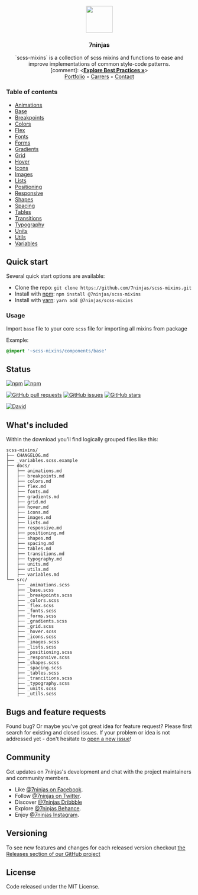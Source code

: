 <p align="center">
  <a href="https://7ninjas.com/">
    <img src="https://media-exp2.licdn.com/mpr/mpr/shrink_200_200/AAEAAQAAAAAAAAnmAAAAJGQ4NGU1Y2Q5LWY0ODktNDhiNi05ZGVjLTZlMjVmZGQ1NWJkMg.png" alt="" width=72 height=72>
  </a>

  <h3 align="center">7ninjas</h3>

  <p align="center">
    `scss-mixins` is a collection of scss mixins and functions to ease and improve implementations of common style-code patterns.
    <br>
    [comment]: <<a href="#"><strong>Explore Best Practices »</strong></a>>
    <br>
    <a href="https://7ninjas.com/case-studies/">Portfolio</a>
    ◦
    <a href="https://7ninjas.com/careers/">Carrers</a>
    ◦
    <a href="https://7ninjas.com/contact/">Contact</a>
  </p>
</p>


### Table of contents

- [Animations](./docs/animations.md)
- [Base](./docs/base.md)
- [Breakpoints](./docs/breakpoints.md)
- [Colors](./docs/colors.md)
- [Flex](./docs/flex.md)
- [Fonts](./docs/fonts.md)
- [Forms](./docs/forms.md)
- [Gradients](./docs/gradients.md)
- [Grid](./docs/grid.md)
- [Hover](./docs/hover.md)
- [Icons](./docs/icons.md)
- [Images](./docs/images.md)
- [Lists](./docs/lists.md)
- [Positioning](./docs/positioning.md)
- [Responsive](./docs/responsive.md)
- [Shapes](./docs/shapes.md)
- [Spacing](./docs/spacing.md)
- [Tables](./docs/tables.md)
- [Transitions](./docs/transitions.md)
- [Typography](./docs/typography.md)
- [Units](./docs/units.md)
- [Utils](./docs/utils.md)
- [Variables](./docs/variables.md)


## Quick start

Several quick start options are available:

- Clone the repo: `git clone https://github.com/7ninjas/scss-mixins.git`
- Install with [npm](https://www.npmjs.com/): `npm install @7ninjas/scss-mixins`
- Install with [yarn](https://yarnpkg.com/): `yarn add @7ninjas/scss-mixins`

### Usage
Import `base` file to your core `scss` file for importing all mixins from package

Example:
```scss
@import '~scss-mixins/components/base'
```


## Status

[![npm](https://img.shields.io/npm/v/npm.svg?style=for-the-badge)](https://www.npmjs.com/package/@7ninjas/scss-mixins)
[![npm](https://img.shields.io/npm/l/express.svg?style=for-the-badge)](https://github.com/7ninjas/scss-mixins)

[![GitHub pull requests](https://img.shields.io/github/issues-pr/cdnjs/cdnjs.svg?style=for-the-badge)](https://github.com/7ninjas/scss-mixins)
[![GitHub issues](https://img.shields.io/github/issues/badges/shields.svg?style=for-the-badge)](https://github.com/7ninjas/scss-mixins)
[![GitHub stars](https://img.shields.io/github/stars/badges/shields.svg?style=social&label=Stars&style=for-the-badge)](https://github.com/7ninjas/scss-mixins)

[![David](https://img.shields.io/david/7ninjas/scss-mixins.svg?style=for-the-badge)](https://github.com/7ninjas/scss-mixins)


## What's included

Within the download you'll find logically grouped files like this:

```
scss-mixins/
├── CHANGELOG.md
├── _variables.scss.example
├── docs/
│   ├── animations.md
│   ├── breakpoints.md
│   ├── colors.md
│   ├── flex.md
│   ├── fonts.md
│   ├── gradients.md
│   ├── grid.md
│   ├── hover.md
│   ├── icons.md
│   ├── images.md
│   ├── lists.md
│   ├── responsive.md
│   ├── positioning.md
│   ├── shapes.md
│   ├── spacing.md
│   ├── tables.md
│   ├── transitions.md
│   ├── typography.md
│   ├── units.md
│   ├── utils.md
│   ├── variables.md
└── src/
    ├── _animations.scss
    ├── _base.scss
    ├── _breakpoints.scss
    ├── _colors.scss
    ├── _flex.scss
    ├── _fonts.scss
    ├── _forms.scss
    ├── _gradients.scss
    ├── _grid.scss
    ├── _hover.scss
    ├── _icons.scss
    ├── _images.scss
    ├── _lists.scss
    ├── _positioning.scss
    ├── _responsive.scss
    ├── _shapes.scss
    ├── _spacing.scss
    ├── _tables.scss
    ├── _trancitions.scss
    ├── _typography.scss
    ├── _units.scss
    ├── _utils.scss
```


## Bugs and feature requests

Found bug? Or maybe you've got great idea for feature request? Please first search for existing and closed issues.
If your problem or idea is not addressed yet - don't hesitate to [open a new issue](https://github.com/7ninjas/scss-mixins/issues/new)!


## Community

Get updates on 7ninjas's development and chat with the project maintainers and community members.

- Like [@7ninjas on Facebook](https://www.facebook.com/7ninjasHQ).
- Follow [@7ninjas on Twitter](https://twitter.com/7ninjas).
- Discover [@7ninjas Dribbble](https://dribbble.com/7ninjas)
- Explore [@7ninjas Behance](https://www.behance.net/7ninjas).
- Enjoy [@7ninjas Instagram](https://www.instagram.com/7ninjashq/).


## Versioning

To see new features and changes for each released version checkout [the Releases section of our GitHub project](https://github.com/7ninjas/scss-mixins/releases) 


## License

Code released under the MIT License.